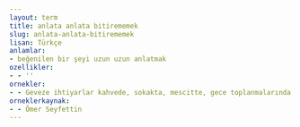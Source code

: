 ```yaml
---
layout: term
title: anlata anlata bitirememek
slug: anlata-anlata-bitirememek
lisan: Türkçe
anlamlar:
- beğenilen bir şeyi uzun uzun anlatmak
ozellikler:
- - ''
ornekler:
- - Geveze ihtiyarlar kahvede, sokakta, mescitte, gece toplanmalarında hayal meyal tanıdıkları çocukluk arkadaşlarının faziletlerini, sofuluğunu anlata anlata bitiremezlerdi.
orneklerkaynak:
- - Ömer Seyfettin
---
```

